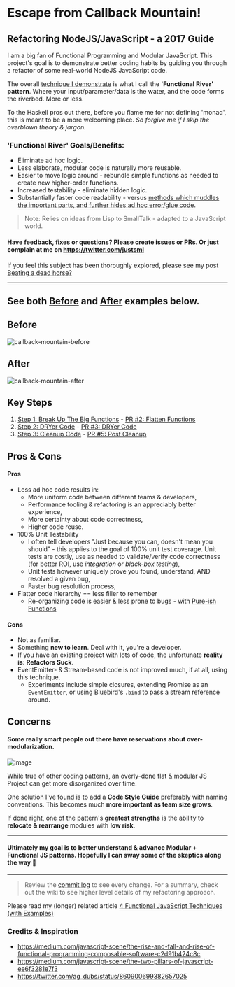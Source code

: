 # Escape from Callback Mountain!

## Refactoring NodeJS/JavaScript - a 2017 Guide

I am a big fan of Functional Programming and Modular JavaScript. This project's goal is to demonstrate better coding habits by guiding you through a refactor of some real-world NodeJS JavaScript code.

The overall [technique I demonstrate](#after) is what I call the **'Functional River' pattern**. Where your input/parameter/data is the water, and the code forms the riverbed. More or less.

To the Haskell pros out there, before you flame me for not defining 'monad', this is meant to be a more welcoming place. 
_So forgive me if I skip the overblown theory & jargon._


### 'Functional River' Goals/Benefits:

* Eliminate ad hoc logic.
* Less elaborate, modular code is naturally more reusable.
* Easier to move logic around - rebundle simple functions as needed to create new higher-order functions.
* Increased testability - eliminate hidden logic.
* Substantially faster code readability - versus [methods which muddles the important parts, and further hides ad hoc error/glue code](https://github.com/justsml/escape-from-callback-mountain/wiki/Beating-a-dead-horse%3F).

> Note: Relies on ideas from Lisp to SmallTalk - adapted to a JavaScript world.

#### Have feedback, fixes or questions? Please create issues or PRs. Or just complain at me on https://twitter.com/justsml

If you feel this subject has been thoroughly explored, please see my post [Beating a dead horse?](https://github.com/justsml/escape-from-callback-mountain/wiki/Beating-a-dead-horse%3F)

----------

## See both [Before](#before) and [After](#after) examples below.

## Before

![callback-mountain-before](https://cloud.githubusercontent.com/assets/397632/25775652/5e49b444-3267-11e7-937c-8b786da9314a.png)

## After

![callback-mountain-after](https://cloud.githubusercontent.com/assets/397632/25775651/5e499aae-3267-11e7-8f08-2150730189b4.png)

## Key Steps

1. [Step 1: Break Up The Big Functions](https://github.com/justsml/escape-from-callback-mountain/wiki/Step-1:-Break-Up-The-Big-Functions) - [PR #2: Flatten Functions](https://github.com/justsml/escape-from-callback-mountain/pull/2/files?diff=unified)
1. [Step 2: DRYer Code](https://github.com/justsml/escape-from-callback-mountain/wiki/Step-2:-DRYer-Code) - [PR #3: DRYer Code](https://github.com/justsml/escape-from-callback-mountain/pull/3/files?diff=unified)
1. [Step 3: Cleanup Code](https://github.com/justsml/escape-from-callback-mountain/wiki/Step-3:-Post-Cleanup) - [PR #5: Post Cleanup](https://github.com/justsml/escape-from-callback-mountain/pull/5/files?diff=unified)


## Pros & Cons

#### Pros

* Less ad hoc code results in:
  * More uniform code between different teams & developers,
  * Performance tooling & refactoring is an appreciably better experience,
  * More certainty about code correctness,
  * Higher code reuse.
* 100% Unit Testability
  * I often tell developers "Just because you can, doesn't mean you should" - this applies to the goal of 100% unit test coverage. Unit tests are costly, use as needed to validate/verify code correctness (for better ROI, use _integration_ or _black-box testing_),
  * Unit tests however uniquely prove you found, understand, AND resolved a given bug,
  * Faster bug resolution process,
* Flatter code hierarchy == less filler to remember
  * Re-organizing code is easier & less prone to bugs - with [Pure-ish Functions](https://en.wikipedia.org/wiki/Pure_function)


#### Cons

* Not as familiar.
* Something **new to learn**. Deal with it, you're a developer.
* If you have an existing project with lots of code, the unfortunate **reality is: Refactors Suck**.
* EventEmitter- & Stream-based code is not improved much, if at all, using this technique. 
  - Experiments include simple closures, extending Promise as an `EventEmitter`, or using Bluebird's `.bind` to pass a stream reference around.
  
## Concerns

#### Some really smart people out there have reservations about over-modularization.
![image](https://cloud.githubusercontent.com/assets/397632/25776158/12d0be56-3274-11e7-87c9-7dee8a5e4b09.png)

While true of other coding patterns, an overly-done flat & modular JS Project can get more disorganized over time. 

One solution I've found is to add a **Code Style Guide** preferably with naming conventions.
This becomes much **more important as team size grows**.

If done right, one of the pattern's **greatest strengths** is the ability to **relocate & rearrange** modules with **low risk**.

----------

#### Ultimately my goal is to better understand & advance Modular + Functional JS patterns. Hopefully I can sway some of the skeptics along the way :crossed_fingers:

-----------

> Review the [commit log](https://github.com/justsml/escape-from-callback-mountain/commits/master) to see every change. For a summary, check out the wiki to see higher level details of my refactoring approach.

Please read my (longer) related article [4 Functional JavaScript Techniques (with Examples)](https://github.com/justsml/blog/blob/master/_posts/functional-javascript-with-composition.md)


### Credits & Inspiration
- https://medium.com/javascript-scene/the-rise-and-fall-and-rise-of-functional-programming-composable-software-c2d91b424c8c
- https://medium.com/javascript-scene/the-two-pillars-of-javascript-ee6f3281e7f3
- https://twitter.com/ag_dubs/status/860900699382657025



